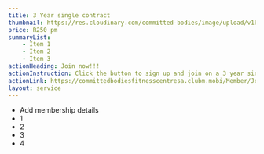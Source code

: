 ```yaml
---
title: 3 Year single contract
thumbnail: https://res.cloudinary.com/committed-bodies/image/upload/v1642663368/services/spinning-committed-bodies-benoni-2.png
price: R250 pm
summaryList:
    - Item 1
    - Item 2
    - Item 3
actionHeading: Join now!!!
actionInstruction: Click the button to sign up and join on a 3 year single contract.
actionLink: https://committedbodiesfitnesscentresa.clubm.mobi/Member/Joining.mvc?mtid=60251&joinAsNew=True
layout: service
---
```

* Add membership details
* 1
* 2
* 3
* 4